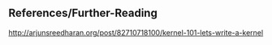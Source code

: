 




## References/Further-Reading


http://arjunsreedharan.org/post/82710718100/kernel-101-lets-write-a-kernel
